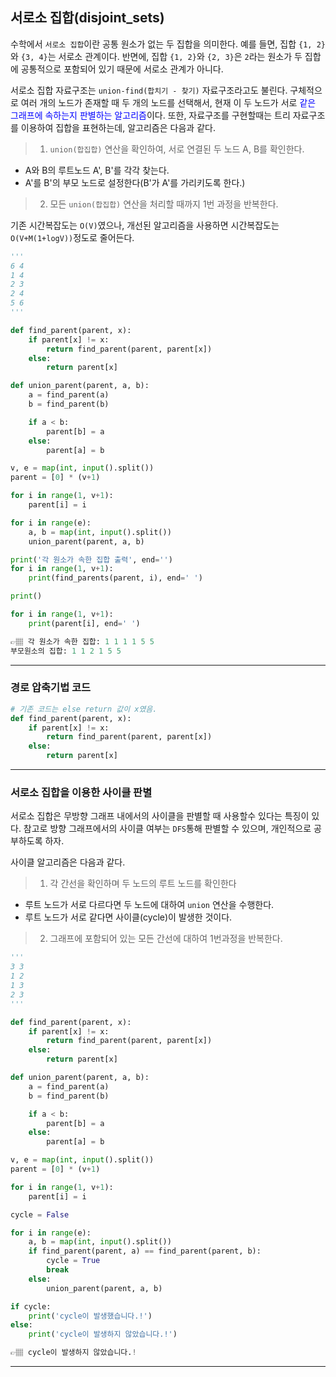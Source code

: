 ## 서로소 집합(disjoint_sets)
수학에서 `서로소 집합`이란 공통 원소가 없는 두 집합을 의미한다.
예를 들면, 집합 `{1, 2}`와 `{3, 4}`는 서로소 관계이다. 
반면에, 집합 `{1, 2}`와 `{2, 3}`은 `2`라는 원소가 두 집합에 공통적으로 포함되어 있기 때문에 서로소 관계가 아니다.

서로소 집합 자료구조는 `union-find(합치기 - 찾기)` 자료구조라고도 불린다. 
구체적으로 여러 개의 노드가 존재할 때 두 개의 노드를 선택해서, 현재 이 두 노드가 서로 <span style='color:blue'>같은 그래프에 속하는지 판별하는 알고리즘</span>이다.
또한, 자료구조를 구현할때는 트리 자료구조를 이용하여 집합을 표현하는데, 알고리즘은 다음과 같다.

>1. `union(합집합)` 연산을 확인하여, 서로 연결된 두 노드 A, B를 확인한다.
   * A와 B의 루트노드 A', B'를 각각 찾는다.
   * A'를 B'의 부모 노드로 설정한다(B'가 A'를 가리키도록 한다.)
>2. 모든 `union(합집합)` 연산을 처리할 때까지 1번 과정을 반복한다.

기존 시간복잡도는 `O(V)`였으나, 개선된 알고리즘을 사용하면 시간복잡도는 `O(V+M(1+logV))`정도로 줄어든다.

```python
'''
6 4
1 4
2 3
2 4
5 6
'''

def find_parent(parent, x):
    if parent[x] != x:
        return find_parent(parent, parent[x])
    else:
        return parent[x]

def union_parent(parent, a, b):
    a = find_parent(a)
    b = find_parent(b)

    if a < b:
        parent[b] = a
    else:
        parent[a] = b

v, e = map(int, input().split())
parent = [0] * (v+1)

for i in range(1, v+1):
    parent[i] = i

for i in range(e):
    a, b = map(int, input().split())
    union_parent(parent, a, b)

print('각 원소가 속한 집합 출력', end='')
for i in range(1, v+1):
    print(find_parents(parent, i), end=' ')

print()

for i in range(1, v+1):
    print(parent[i], end=' ')

👉🏽 각 원소가 속한 집합: 1 1 1 1 5 5 
부모원소의 집합: 1 1 2 1 5 5 
```
---

### 경로 압축기법 코드
```python
# 기존 코드는 else return 값이 x였음.
def find_parent(parent, x):
    if parent[x] != x:
        return find_parent(parent, parent[x])
    else:
        return parent[x]
```

---

### 서로소 집합을 이용한 사이클 판별
서로소 집합은 무방향 그래프 내에서의 사이클을 판별할 때 사용할수 있다는 특징이 있다.
참고로 방향 그래프에서의 사이클 여부는 `DFS`통해 판별할 수 있으며, 개인적으로 공부하도록 하자.

사이클 알고리즘은 다음과 같다.
>1. 각 간선을 확인하며 두 노드의 루트 노드를 확인한다
  * 루트 노드가 서로 다르다면 두 노드에 대하여 `union` 연산을 수행한다.
  * 루트 노드가 서로 같다면 사이클(cycle)이 발생한 것이다.
>2. 그래프에 포함되어 있는 모든 간선에 대하여 1번과정을 반복한다.

```python
'''
3 3
1 2
1 3
2 3
'''

def find_parent(parent, x):
    if parent[x] != x:
        return find_parent(parent, parent[x])
    else:
        return parent[x]

def union_parent(parent, a, b):
    a = find_parent(a)
    b = find_parent(b)

    if a < b:
        parent[b] = a
    else:
        parent[a] = b

v, e = map(int, input().split())
parent = [0] * (v+1)

for i in range(1, v+1):
    parent[i] = i

cycle = False

for i in range(e):
    a, b = map(int, input().split())
    if find_parent(parent, a) == find_parent(parent, b):
        cycle = True
        break
    else:
        union_parent(parent, a, b)

if cycle:
    print('cycle이 발생했습니다.!')
else:
    print('cycle이 발생하지 않았습니다.!')

👉🏽 cycle이 발생하지 않았습니다.!
```

---
